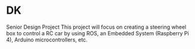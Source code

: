 # DK
Senior Design Project
This project will focus on creating a steering wheel box to control a
RC car by using ROS, an Embedded System (Raspberry Pi 4), Arduino microcontrollers, etc.
